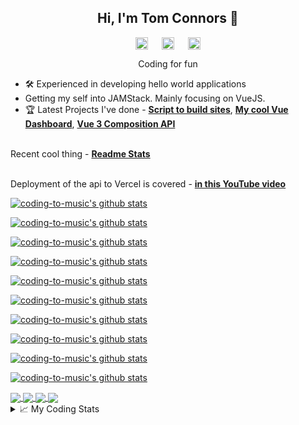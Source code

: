 <h2 align="center">Hi, I'm Tom Connors 👋</h2>
<p align="center">
<a href="https://github.com/coding-to-music" target="blank"><img align="center" src=https://cdn.jsdelivr.net/npm/simple-icons@3.0.1/icons/github.svg alt="zekinalecaros.com" height="20" width="20" /></a>
&emsp;
<a href="https://linkedin.com/in/thomasconnors44" target="blank"><img align="center" src=https://cdn.jsdelivr.net/npm/simple-icons@3.0.1/icons/linkedin.svg alt="in-ThomasConnors" height="20" width="20" /></a>
  &emsp;
<a href="https://twitter.com/ThomasConnors" target="blank"><img align="center" src=https://cdn.jsdelivr.net/npm/simple-icons@3.0.1/icons/twitter.svg alt="tw-ThomasConnors" height="20" width="20" /></a>
</p>
<p align="center">
Coding for fun
</p>

- 🛠 Experienced in developing hello world applications
- Getting my self into JAMStack. Mainly focusing on VueJS.
- 🏆 Latest Projects I've done - **[Script to build sites](https://github.com/coding-to-music/br-build-site)**, **[My cool Vue Dashboard](https://github.com/coding-to-music/my-cool-vue-dashboard)**, **[Vue 3 Composition API](https://github.com/coding-to-music/vue3_composition_api)** 
<br><br>

Recent cool thing - **[Readme Stats](https://github.com/anuraghazra/github-readme-stats)**
<br><br>

 

Deployment of the api to Vercel is covered - **[in this YouTube video](https://www.youtube.com/watch?v=n6d4KHSKqGk&feature=youtu.be&t=107&ab_channel=codeSTACKr)**



[![coding-to-music's github stats](https://github-readme-stats-peach-nine.vercel.app/api?username=coding-to-music&count_private=true&show_icons=true&theme=dark)](https://github.com/coding-to-music/github-readme-stats)

[![coding-to-music's github stats](https://github-readme-stats-peach-nine.vercel.app/api?username=coding-to-music&count_private=true&show_icons=true&theme=radical)](https://github.com/anuraghazra/github-readme-stats)

[![coding-to-music's github stats](https://github-readme-stats-peach-nine.vercel.app/api?username=coding-to-music&count_private=true&show_icons=true&theme=merko)](https://github.com/anuraghazra/github-readme-stats)

[![coding-to-music's github stats](https://github-readme-stats-peach-nine.vercel.app/api?username=coding-to-music&count_private=true&show_icons=true&theme=gruvbox)](https://github.com/anuraghazra/github-readme-stats)

[![coding-to-music's github stats](https://github-readme-stats-peach-nine.vercel.app/api?username=coding-to-music&count_private=true&show_icons=true&theme=tokyonight)](https://github.com/anuraghazra/github-readme-stats)

[![coding-to-music's github stats](https://github-readme-stats-peach-nine.vercel.app/api?username=coding-to-music&count_private=true&show_icons=true&theme=onedark)](https://github.com/anuraghazra/github-readme-stats)

[![coding-to-music's github stats](https://github-readme-stats-peach-nine.vercel.app/api?username=coding-to-music&count_private=true&show_icons=true&theme=cobalt)](https://github.com/anuraghazra/github-readme-stats)

[![coding-to-music's github stats](https://github-readme-stats-peach-nine.vercel.app/api?username=coding-to-music&count_private=true&show_icons=true&theme=synthwave)](https://github.com/anuraghazra/github-readme-stats)

[![coding-to-music's github stats](https://github-readme-stats-peach-nine.vercel.app/api?username=coding-to-music&count_private=true&show_icons=true&theme=highcontrast)](https://github.com/anuraghazra/github-readme-stats)

[![coding-to-music's github stats](https://github-readme-stats-peach-nine.vercel.app/api?username=coding-to-music&count_private=true&show_icons=true&theme=dracula)](https://github.com/anuraghazra/github-readme-stats)

<a href="https://github.com/anuraghazra/github-readme-stats">
  <img align="center" src="https://github-readme-stats-peach-nine.vercel.app/api/pin/?username=anuraghazra&repo=github-readme-stats&theme=merko" />
</a>
<a href="https://github.com/anuraghazra/convoychat">
  <img align="center" src="https://github-readme-stats-peach-nine.vercel.app/api/pin/?username=anuraghazra&repo=convoychat&theme=synthwave" />
</a>



<a href="https://github.com/coding-to-music/br-build-site">
  <img align="center" src="https://github-readme-stats-peach-nine.vercel.app/api/pin/?username=coding-to-music&repo=br-build-site&theme=dracula" />
</a>

<a href="https://github.com/coding-to-music/my-cool-vue-dashboard">
  <img align="center" src="https://github-readme-stats-peach-nine.vercel.app/api/pin/?username=coding-to-music&repo=my-cool-vue-dashboard&theme=highcontrast" />
</a>

<details>
    <summary>📈 My Coding Stats</summary>


</details>
